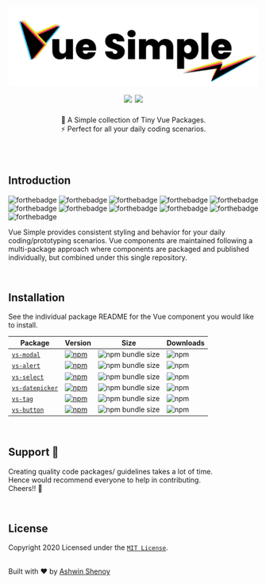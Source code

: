 <h1 align="center">
  <img src="./docs/.vuepress/public/logos/vue-simple.svg">
  <br />
  <img src="https://cdn.rawgit.com/sindresorhus/awesome/d7305f38d29fed78fa85652e3a63e154dd8e8829/media/badge.svg">
  <img src="https://img.shields.io/badge/Made%20With-Love-orange.svg">
</h1>

<div align="center">
  🌈 A Simple collection of Tiny Vue Packages. 
  <br />
  ⚡️ Perfect for all your daily coding scenarios.
  <br />
</div>

<br /><br />

## Introduction

![forthebadge](https://forthebadge.com/images/badges/made-with-vue.svg)
![forthebadge](https://forthebadge.com/images/badges/made-with-javascript.svg)
![forthebadge](https://forthebadge.com/images/badges/built-with-love.svg)
![forthebadge](https://forthebadge.com/images/badges/built-with-swag.svg)
![forthebadge](https://forthebadge.com/images/badges/check-it-out.svg)
![forthebadge](https://forthebadge.com/images/badges/60-percent-of-the-time-works-every-time.svg)
![forthebadge](https://forthebadge.com/images/badges/gluten-free.svg)
![forthebadge](https://forthebadge.com/images/badges/ctrl-c-ctrl-v.svg)
![forthebadge](https://forthebadge.com/images/badges/open-source.svg)
![forthebadge](https://forthebadge.com/images/badges/you-didnt-ask-for-this.svg)
![forthebadge](https://forthebadge.com/images/badges/powered-by-coffee.svg)

Vue Simple provides consistent styling and behavior for your daily coding/prototyping scenarios. Vue components are maintained following a multi-package approach where components are packaged and published individually, but combined under this single repository.

<br>

## Installation

See the individual package README for the Vue component you would like to install.

| Package                                   | Version                                                                                                                 | Size                                                                                           | Downloads                                                             |
| ----------------------------------------- | ----------------------------------------------------------------------------------------------------------------------- | ---------------------------------------------------------------------------------------------- | --------------------------------------------------------------------- |
| [`vs-modal`](packages/vs-modal)           | [![npm](https://img.shields.io/npm/v/vs-modal.svg?style=flat-square)](https://www.npmjs.com/package/vs-modal)           | ![npm bundle size](https://img.shields.io/bundlephobia/minzip/vs-modal?style=flat-square)      | ![npm](https://img.shields.io/npm/dt/vs-modal?style=flat-square)      |
| [`vs-alert`](packages/vs-alert)           | [![npm](https://img.shields.io/npm/v/vs-alert.svg?style=flat-square)](https://www.npmjs.com/package/vs-alert)           | ![npm bundle size](https://img.shields.io/bundlephobia/minzip/vs-alert?style=flat-square)      | ![npm](https://img.shields.io/npm/dt/vs-alert?style=flat-square)      |
| [`vs-select`](packages/vs-select)         | [![npm](https://img.shields.io/npm/v/vs-select.svg?style=flat-square)](https://www.npmjs.com/package/vs-select)         | ![npm bundle size](https://img.shields.io/bundlephobia/minzip/vs-select?style=flat-square)     | ![npm](https://img.shields.io/npm/dt/vs-select?style=flat-square)     |
| [`vs-datepicker`](packages/vs-datepicker) | [![npm](https://img.shields.io/npm/v/vs-datepicker.svg?style=flat-square)](https://www.npmjs.com/package/vs-datepicker) | ![npm bundle size](https://img.shields.io/bundlephobia/minzip/vs-datepicker?style=flat-square) | ![npm](https://img.shields.io/npm/dt/vs-datepicker?style=flat-square) |
| [`vs-tag`](packages/vs-tag)               | [![npm](https://img.shields.io/npm/v/vs-tag.svg?style=flat-square)](https://www.npmjs.com/package/vs-tag)               | ![npm bundle size](https://img.shields.io/bundlephobia/minzip/vs-tag?style=flat-square)        | ![npm](https://img.shields.io/npm/dt/vs-tag?style=flat-square)        |
| [`vs-button`](packages/vs-button)               | [![npm](https://img.shields.io/npm/v/vs-button.svg?style=flat-square)](https://www.npmjs.com/package/vs-button)               | ![npm bundle size](https://img.shields.io/bundlephobia/minzip/vs-button?style=flat-square)        | ![npm](https://img.shields.io/npm/dt/vs-button?style=flat-square)        |


<br>

## Support 🐣

Creating quality code packages/ guidelines takes a lot of time.  
Hence would recommend everyone to help in contributing.  
Cheers!! 🍻

<br>

## License

Copyright 2020
Licensed under the [`MIT License`](LICENSE).

<br />
Built with ❤️ by
<a href="https://twitter.com/ashwinkshenoy">Ashwin Shenoy</a>

